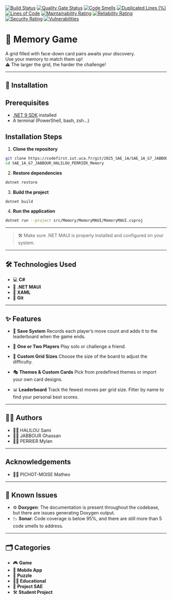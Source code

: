 
[![Build Status](https://codefirst.iut.uca.fr/api/badges/2025_SAE_1A/SAE_1A_G7_JABBOUR_HALILOU_PERRIER_Memory/status.svg)](https://codefirst.iut.uca.fr/2025_SAE_1A/SAE_1A_G7_JABBOUR_HALILOU_PERRIER_Memory)
[![Quality Gate Status](https://codefirst.iut.uca.fr/sonar/api/project_badges/measure?project=MemoryDotnet&metric=alert_status&token=57cbc68b7ab086fb472b8eee00b1e9f020daa26c)](https://codefirst.iut.uca.fr/sonar/dashboard?id=MemoryDotnet)
[![Code Smells](https://codefirst.iut.uca.fr/sonar/api/project_badges/measure?project=MemoryDotnet&metric=code_smells&token=57cbc68b7ab086fb472b8eee00b1e9f020daa26c)](https://codefirst.iut.uca.fr/sonar/dashboard?id=MemoryDotnet)
[![Duplicated Lines (%)](https://codefirst.iut.uca.fr/sonar/api/project_badges/measure?project=MemoryDotnet&metric=duplicated_lines_density&token=57cbc68b7ab086fb472b8eee00b1e9f020daa26c)](https://codefirst.iut.uca.fr/sonar/dashboard?id=MemoryDotnet)
[![Lines of Code](https://codefirst.iut.uca.fr/sonar/api/project_badges/measure?project=MemoryDotnet&metric=ncloc&token=57cbc68b7ab086fb472b8eee00b1e9f020daa26c)](https://codefirst.iut.uca.fr/sonar/dashboard?id=MemoryDotnet)
[![Maintainability Rating](https://codefirst.iut.uca.fr/sonar/api/project_badges/measure?project=MemoryDotnet&metric=sqale_rating&token=57cbc68b7ab086fb472b8eee00b1e9f020daa26c)](https://codefirst.iut.uca.fr/sonar/dashboard?id=MemoryDotnet)
[![Reliability Rating](https://codefirst.iut.uca.fr/sonar/api/project_badges/measure?project=MemoryDotnet&metric=reliability_rating&token=57cbc68b7ab086fb472b8eee00b1e9f020daa26c)](https://codefirst.iut.uca.fr/sonar/dashboard?id=MemoryDotnet)
[![Security Rating](https://codefirst.iut.uca.fr/sonar/api/project_badges/measure?project=MemoryDotnet&metric=security_rating&token=57cbc68b7ab086fb472b8eee00b1e9f020daa26c)](https://codefirst.iut.uca.fr/sonar/dashboard?id=MemoryDotnet)
[![Vulnerabilities](https://codefirst.iut.uca.fr/sonar/api/project_badges/measure?project=MemoryDotnet&metric=vulnerabilities&token=57cbc68b7ab086fb472b8eee00b1e9f020daa26c)](https://codefirst.iut.uca.fr/sonar/dashboard?id=MemoryDotnet)


# 🧠 Memory Game 

A grid filled with face-down card pairs awaits your discovery.  
Use your memory to match them up!  
⚠️ The larger the grid, the harder the challenge!

---

## 🚀 Installation

## Prerequisites

- [.NET 9 SDK](https://dotnet.microsoft.com/download/dotnet/9.0) installed
- A terminal (PowerShell, bash, zsh...)

## Installation Steps

1. **Clone the repository**

```sh
git clone https://codefirst.iut.uca.fr/git/2025_SAE_1A/SAE_1A_G7_JABBOUR_HALILOU_PERRIER_Memory.git
cd SAE_1A_G7_JABBOUR_HALILOU_PERRIER_Memory
```

2. **Restore dependencies**

```sh
dotnet restore
```

3. **Build the project**

```sh
dotnet build
```

4. **Run the application**

```sh
dotnet run --project src/Memory/MemoryMAUI/MemoryMAUI.csproj
```
---

> 🛠 Make sure .NET MAUI is properly installed and configured on your system.

---

## 🛠️ Technologies Used

* 💻 **C#**
* 🧱 **.NET MAUI**
* 🎨 **XAML**
* 🔧 **Git**

---

## ✨ Features

* 💾 **Save System**
  Records each player’s move count and adds it to the leaderboard when the game ends.

* 👥 **One or Two Players**
  Play solo or challenge a friend.

* 🧩 **Custom Grid Sizes**
  Choose the size of the board to adjust the difficulty.

* 🎭 **Themes & Custom Cards**
  Pick from predefined themes or import your own card designs.

* 📊 **Leaderboard**
  Track the fewest moves per grid size. Filter by name to find your personal best scores.

---

## 👨‍💻 Authors

* 🧑‍💻 HALILOU Sami
* 👨‍💻 JABBOUR Ghassan
* 👨‍💻 PERRIER Mylan

---

## Acknowledgements

* 🧑‍💻 PICHOT-MOISE Matheo

---

## 🐞 Known Issues

* ⚙️ **Doxygen**: The documentation is present throughout the codebase, but there are issues generating Doxygen output.
* 📉 **Sonar**: Code coverage is below 95%, and there are still more than 5 code smells to address.

---

## 🗂️ Categories

* 🎮 **Game**
* 📱 **Mobile App**
* 🧠 **Puzzle**
* 👨‍🏫 **Educational**
* 🧪 **Project SAE**
* 🛠️ **Student Project**

